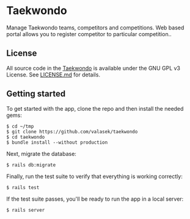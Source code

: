 # Taekwondo 

Manage Taekwondo teams, competitors and competitions. Web based portal allows you to register competitor to particular competition..

## License

All source code in the [Taekwondo](https://github.com/valasek/taekwondo) is available under the GNU GPL v3 License. See [LICENSE.md](LICENSE.md) for details.

## Getting started

To get started with the app, clone the repo and then install the needed gems:

```
$ cd ~/tmp
$ git clone https://github.com/valasek/taekwondo
$ cd taekwondo
$ bundle install --without production
```

Next, migrate the database:

```
$ rails db:migrate
```

Finally, run the test suite to verify that everything is working correctly:

```
$ rails test
```

If the test suite passes, you'll be ready to run the app in a local server:

```
$ rails server
```
